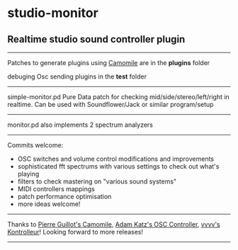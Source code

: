 # studio-monitor
 Realtime studio sound controller plugin
---

---
Patches to generate plugins using [Camomile](https://github.com/pierreguillot/Camomile) are in the **plugins** folder

debuging Osc sending plugins in the **test** folder


---

simple-monitor.pd Pure Data patch for checking mid/side/stereo/left/right in realtime. Can be used with Soundflower/Jack or similar program/setup

---

monitor.pd also implements 2 spectrum analyzers

---

Commits welcome:
- OSC switches and volume control modifications and improvements
- sophisticated fft spectrums with various settings to check out what's playing
- filters to check mastering on "various sound systems"
- MIDI controllers mappings
- patch performance optimisation
- more ideas welcome!

---

Thanks to [Pierre Guillot's Camomile](https://github.com/pierreguillot/Camomile), [Adam Katz's OSC Controller](https://play.google.com/store/apps/details?id=com.ffsmultimedia.osccontroller&hl=en_GB), [vvvv's Kontrolleur](https://github.com/vvvv/Kontrolleur)! Looking forward to more releases!

---
